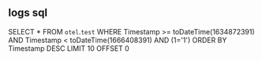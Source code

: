 ## logs sql
SELECT * FROM `otel`.`test` WHERE Timestamp >= toDateTime(1634872391) AND Timestamp < toDateTime(1666408391) AND (1='1') ORDER BY Timestamp DESC LIMIT 10 OFFSET 0